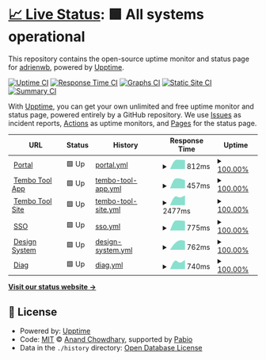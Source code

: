 # [📈 Live Status](https://demo.upptime.js.org): <!--live status--> **🟩 All systems operational**

This repository contains the open-source uptime monitor and status page for [adrienwb](https://demo.upptime.js.org), powered by [Upptime](https://github.com/upptime/upptime).

[![Uptime CI](https://github.com/adrienwb/upptime/workflows/Uptime%20CI/badge.svg)](https://github.com/adrienwb/upptime/actions?query=workflow%3A%22Uptime+CI%22)
[![Response Time CI](https://github.com/adrienwb/upptime/workflows/Response%20Time%20CI/badge.svg)](https://github.com/adrienwb/upptime/actions?query=workflow%3A%22Response+Time+CI%22)
[![Graphs CI](https://github.com/adrienwb/upptime/workflows/Graphs%20CI/badge.svg)](https://github.com/adrienwb/upptime/actions?query=workflow%3A%22Graphs+CI%22)
[![Static Site CI](https://github.com/adrienwb/upptime/workflows/Static%20Site%20CI/badge.svg)](https://github.com/adrienwb/upptime/actions?query=workflow%3A%22Static+Site+CI%22)
[![Summary CI](https://github.com/adrienwb/upptime/workflows/Summary%20CI/badge.svg)](https://github.com/adrienwb/upptime/actions?query=workflow%3A%22Summary+CI%22)

With [Upptime](https://upptime.js.org), you can get your own unlimited and free uptime monitor and status page, powered entirely by a GitHub repository. We use [Issues](https://github.com/adrienwb/upptime/issues) as incident reports, [Actions](https://github.com/adrienwb/upptime/actions) as uptime monitors, and [Pages](https://demo.upptime.js.org) for the status page.

<!--start: status pages-->
<!-- This summary is generated by Upptime (https://github.com/upptime/upptime) -->
<!-- Do not edit this manually, your changes will be overwritten -->
<!-- prettier-ignore -->
| URL | Status | History | Response Time | Uptime |
| --- | ------ | ------- | ------------- | ------ |
| <img alt="" src="https://icons.duckduckgo.com/ip3/portal.r3-group.app.ico" height="13"> [Portal](https://portal.r3-group.app) | 🟩 Up | [portal.yml](https://github.com/R3Group-Digital/upptime/commits/HEAD/history/portal.yml) | <details><summary><img alt="Response time graph" src="./graphs/portal/response-time-week.png" height="20"> 812ms</summary><br><a href="https://R3Group-Digital.github.io/upptime/history/portal"><img alt="Response time 812" src="https://img.shields.io/endpoint?url=https%3A%2F%2Fraw.githubusercontent.com%2FR3Group-Digital%2Fupptime%2FHEAD%2Fapi%2Fportal%2Fresponse-time.json"></a><br><a href="https://R3Group-Digital.github.io/upptime/history/portal"><img alt="24-hour response time 812" src="https://img.shields.io/endpoint?url=https%3A%2F%2Fraw.githubusercontent.com%2FR3Group-Digital%2Fupptime%2FHEAD%2Fapi%2Fportal%2Fresponse-time-day.json"></a><br><a href="https://R3Group-Digital.github.io/upptime/history/portal"><img alt="7-day response time 812" src="https://img.shields.io/endpoint?url=https%3A%2F%2Fraw.githubusercontent.com%2FR3Group-Digital%2Fupptime%2FHEAD%2Fapi%2Fportal%2Fresponse-time-week.json"></a><br><a href="https://R3Group-Digital.github.io/upptime/history/portal"><img alt="30-day response time 812" src="https://img.shields.io/endpoint?url=https%3A%2F%2Fraw.githubusercontent.com%2FR3Group-Digital%2Fupptime%2FHEAD%2Fapi%2Fportal%2Fresponse-time-month.json"></a><br><a href="https://R3Group-Digital.github.io/upptime/history/portal"><img alt="1-year response time 812" src="https://img.shields.io/endpoint?url=https%3A%2F%2Fraw.githubusercontent.com%2FR3Group-Digital%2Fupptime%2FHEAD%2Fapi%2Fportal%2Fresponse-time-year.json"></a></details> | <details><summary><a href="https://R3Group-Digital.github.io/upptime/history/portal">100.00%</a></summary><a href="https://R3Group-Digital.github.io/upptime/history/portal"><img alt="All-time uptime 100.00%" src="https://img.shields.io/endpoint?url=https%3A%2F%2Fraw.githubusercontent.com%2FR3Group-Digital%2Fupptime%2FHEAD%2Fapi%2Fportal%2Fuptime.json"></a><br><a href="https://R3Group-Digital.github.io/upptime/history/portal"><img alt="24-hour uptime 100.00%" src="https://img.shields.io/endpoint?url=https%3A%2F%2Fraw.githubusercontent.com%2FR3Group-Digital%2Fupptime%2FHEAD%2Fapi%2Fportal%2Fuptime-day.json"></a><br><a href="https://R3Group-Digital.github.io/upptime/history/portal"><img alt="7-day uptime 100.00%" src="https://img.shields.io/endpoint?url=https%3A%2F%2Fraw.githubusercontent.com%2FR3Group-Digital%2Fupptime%2FHEAD%2Fapi%2Fportal%2Fuptime-week.json"></a><br><a href="https://R3Group-Digital.github.io/upptime/history/portal"><img alt="30-day uptime 100.00%" src="https://img.shields.io/endpoint?url=https%3A%2F%2Fraw.githubusercontent.com%2FR3Group-Digital%2Fupptime%2FHEAD%2Fapi%2Fportal%2Fuptime-month.json"></a><br><a href="https://R3Group-Digital.github.io/upptime/history/portal"><img alt="1-year uptime 100.00%" src="https://img.shields.io/endpoint?url=https%3A%2F%2Fraw.githubusercontent.com%2FR3Group-Digital%2Fupptime%2FHEAD%2Fapi%2Fportal%2Fuptime-year.json"></a></details>
| <img alt="" src="https://icons.duckduckgo.com/ip3/app.tembo-tool.io.ico" height="13"> [Tembo Tool App](https://app.tembo-tool.io/) | 🟩 Up | [tembo-tool-app.yml](https://github.com/R3Group-Digital/upptime/commits/HEAD/history/tembo-tool-app.yml) | <details><summary><img alt="Response time graph" src="./graphs/tembo-tool-app/response-time-week.png" height="20"> 457ms</summary><br><a href="https://R3Group-Digital.github.io/upptime/history/tembo-tool-app"><img alt="Response time 457" src="https://img.shields.io/endpoint?url=https%3A%2F%2Fraw.githubusercontent.com%2FR3Group-Digital%2Fupptime%2FHEAD%2Fapi%2Ftembo-tool-app%2Fresponse-time.json"></a><br><a href="https://R3Group-Digital.github.io/upptime/history/tembo-tool-app"><img alt="24-hour response time 457" src="https://img.shields.io/endpoint?url=https%3A%2F%2Fraw.githubusercontent.com%2FR3Group-Digital%2Fupptime%2FHEAD%2Fapi%2Ftembo-tool-app%2Fresponse-time-day.json"></a><br><a href="https://R3Group-Digital.github.io/upptime/history/tembo-tool-app"><img alt="7-day response time 457" src="https://img.shields.io/endpoint?url=https%3A%2F%2Fraw.githubusercontent.com%2FR3Group-Digital%2Fupptime%2FHEAD%2Fapi%2Ftembo-tool-app%2Fresponse-time-week.json"></a><br><a href="https://R3Group-Digital.github.io/upptime/history/tembo-tool-app"><img alt="30-day response time 457" src="https://img.shields.io/endpoint?url=https%3A%2F%2Fraw.githubusercontent.com%2FR3Group-Digital%2Fupptime%2FHEAD%2Fapi%2Ftembo-tool-app%2Fresponse-time-month.json"></a><br><a href="https://R3Group-Digital.github.io/upptime/history/tembo-tool-app"><img alt="1-year response time 457" src="https://img.shields.io/endpoint?url=https%3A%2F%2Fraw.githubusercontent.com%2FR3Group-Digital%2Fupptime%2FHEAD%2Fapi%2Ftembo-tool-app%2Fresponse-time-year.json"></a></details> | <details><summary><a href="https://R3Group-Digital.github.io/upptime/history/tembo-tool-app">100.00%</a></summary><a href="https://R3Group-Digital.github.io/upptime/history/tembo-tool-app"><img alt="All-time uptime 100.00%" src="https://img.shields.io/endpoint?url=https%3A%2F%2Fraw.githubusercontent.com%2FR3Group-Digital%2Fupptime%2FHEAD%2Fapi%2Ftembo-tool-app%2Fuptime.json"></a><br><a href="https://R3Group-Digital.github.io/upptime/history/tembo-tool-app"><img alt="24-hour uptime 100.00%" src="https://img.shields.io/endpoint?url=https%3A%2F%2Fraw.githubusercontent.com%2FR3Group-Digital%2Fupptime%2FHEAD%2Fapi%2Ftembo-tool-app%2Fuptime-day.json"></a><br><a href="https://R3Group-Digital.github.io/upptime/history/tembo-tool-app"><img alt="7-day uptime 100.00%" src="https://img.shields.io/endpoint?url=https%3A%2F%2Fraw.githubusercontent.com%2FR3Group-Digital%2Fupptime%2FHEAD%2Fapi%2Ftembo-tool-app%2Fuptime-week.json"></a><br><a href="https://R3Group-Digital.github.io/upptime/history/tembo-tool-app"><img alt="30-day uptime 100.00%" src="https://img.shields.io/endpoint?url=https%3A%2F%2Fraw.githubusercontent.com%2FR3Group-Digital%2Fupptime%2FHEAD%2Fapi%2Ftembo-tool-app%2Fuptime-month.json"></a><br><a href="https://R3Group-Digital.github.io/upptime/history/tembo-tool-app"><img alt="1-year uptime 100.00%" src="https://img.shields.io/endpoint?url=https%3A%2F%2Fraw.githubusercontent.com%2FR3Group-Digital%2Fupptime%2FHEAD%2Fapi%2Ftembo-tool-app%2Fuptime-year.json"></a></details>
| <img alt="" src="https://icons.duckduckgo.com/ip3/tembo-tool.io.ico" height="13"> [Tembo Tool Site](https://tembo-tool.io/) | 🟩 Up | [tembo-tool-site.yml](https://github.com/R3Group-Digital/upptime/commits/HEAD/history/tembo-tool-site.yml) | <details><summary><img alt="Response time graph" src="./graphs/tembo-tool-site/response-time-week.png" height="20"> 2477ms</summary><br><a href="https://R3Group-Digital.github.io/upptime/history/tembo-tool-site"><img alt="Response time 2477" src="https://img.shields.io/endpoint?url=https%3A%2F%2Fraw.githubusercontent.com%2FR3Group-Digital%2Fupptime%2FHEAD%2Fapi%2Ftembo-tool-site%2Fresponse-time.json"></a><br><a href="https://R3Group-Digital.github.io/upptime/history/tembo-tool-site"><img alt="24-hour response time 2477" src="https://img.shields.io/endpoint?url=https%3A%2F%2Fraw.githubusercontent.com%2FR3Group-Digital%2Fupptime%2FHEAD%2Fapi%2Ftembo-tool-site%2Fresponse-time-day.json"></a><br><a href="https://R3Group-Digital.github.io/upptime/history/tembo-tool-site"><img alt="7-day response time 2477" src="https://img.shields.io/endpoint?url=https%3A%2F%2Fraw.githubusercontent.com%2FR3Group-Digital%2Fupptime%2FHEAD%2Fapi%2Ftembo-tool-site%2Fresponse-time-week.json"></a><br><a href="https://R3Group-Digital.github.io/upptime/history/tembo-tool-site"><img alt="30-day response time 2477" src="https://img.shields.io/endpoint?url=https%3A%2F%2Fraw.githubusercontent.com%2FR3Group-Digital%2Fupptime%2FHEAD%2Fapi%2Ftembo-tool-site%2Fresponse-time-month.json"></a><br><a href="https://R3Group-Digital.github.io/upptime/history/tembo-tool-site"><img alt="1-year response time 2477" src="https://img.shields.io/endpoint?url=https%3A%2F%2Fraw.githubusercontent.com%2FR3Group-Digital%2Fupptime%2FHEAD%2Fapi%2Ftembo-tool-site%2Fresponse-time-year.json"></a></details> | <details><summary><a href="https://R3Group-Digital.github.io/upptime/history/tembo-tool-site">100.00%</a></summary><a href="https://R3Group-Digital.github.io/upptime/history/tembo-tool-site"><img alt="All-time uptime 100.00%" src="https://img.shields.io/endpoint?url=https%3A%2F%2Fraw.githubusercontent.com%2FR3Group-Digital%2Fupptime%2FHEAD%2Fapi%2Ftembo-tool-site%2Fuptime.json"></a><br><a href="https://R3Group-Digital.github.io/upptime/history/tembo-tool-site"><img alt="24-hour uptime 100.00%" src="https://img.shields.io/endpoint?url=https%3A%2F%2Fraw.githubusercontent.com%2FR3Group-Digital%2Fupptime%2FHEAD%2Fapi%2Ftembo-tool-site%2Fuptime-day.json"></a><br><a href="https://R3Group-Digital.github.io/upptime/history/tembo-tool-site"><img alt="7-day uptime 100.00%" src="https://img.shields.io/endpoint?url=https%3A%2F%2Fraw.githubusercontent.com%2FR3Group-Digital%2Fupptime%2FHEAD%2Fapi%2Ftembo-tool-site%2Fuptime-week.json"></a><br><a href="https://R3Group-Digital.github.io/upptime/history/tembo-tool-site"><img alt="30-day uptime 100.00%" src="https://img.shields.io/endpoint?url=https%3A%2F%2Fraw.githubusercontent.com%2FR3Group-Digital%2Fupptime%2FHEAD%2Fapi%2Ftembo-tool-site%2Fuptime-month.json"></a><br><a href="https://R3Group-Digital.github.io/upptime/history/tembo-tool-site"><img alt="1-year uptime 100.00%" src="https://img.shields.io/endpoint?url=https%3A%2F%2Fraw.githubusercontent.com%2FR3Group-Digital%2Fupptime%2FHEAD%2Fapi%2Ftembo-tool-site%2Fuptime-year.json"></a></details>
| <img alt="" src="https://icons.duckduckgo.com/ip3/sso.r3-group.app.ico" height="13"> [SSO](https://sso.r3-group.app/) | 🟩 Up | [sso.yml](https://github.com/R3Group-Digital/upptime/commits/HEAD/history/sso.yml) | <details><summary><img alt="Response time graph" src="./graphs/sso/response-time-week.png" height="20"> 775ms</summary><br><a href="https://R3Group-Digital.github.io/upptime/history/sso"><img alt="Response time 775" src="https://img.shields.io/endpoint?url=https%3A%2F%2Fraw.githubusercontent.com%2FR3Group-Digital%2Fupptime%2FHEAD%2Fapi%2Fsso%2Fresponse-time.json"></a><br><a href="https://R3Group-Digital.github.io/upptime/history/sso"><img alt="24-hour response time 775" src="https://img.shields.io/endpoint?url=https%3A%2F%2Fraw.githubusercontent.com%2FR3Group-Digital%2Fupptime%2FHEAD%2Fapi%2Fsso%2Fresponse-time-day.json"></a><br><a href="https://R3Group-Digital.github.io/upptime/history/sso"><img alt="7-day response time 775" src="https://img.shields.io/endpoint?url=https%3A%2F%2Fraw.githubusercontent.com%2FR3Group-Digital%2Fupptime%2FHEAD%2Fapi%2Fsso%2Fresponse-time-week.json"></a><br><a href="https://R3Group-Digital.github.io/upptime/history/sso"><img alt="30-day response time 775" src="https://img.shields.io/endpoint?url=https%3A%2F%2Fraw.githubusercontent.com%2FR3Group-Digital%2Fupptime%2FHEAD%2Fapi%2Fsso%2Fresponse-time-month.json"></a><br><a href="https://R3Group-Digital.github.io/upptime/history/sso"><img alt="1-year response time 775" src="https://img.shields.io/endpoint?url=https%3A%2F%2Fraw.githubusercontent.com%2FR3Group-Digital%2Fupptime%2FHEAD%2Fapi%2Fsso%2Fresponse-time-year.json"></a></details> | <details><summary><a href="https://R3Group-Digital.github.io/upptime/history/sso">100.00%</a></summary><a href="https://R3Group-Digital.github.io/upptime/history/sso"><img alt="All-time uptime 100.00%" src="https://img.shields.io/endpoint?url=https%3A%2F%2Fraw.githubusercontent.com%2FR3Group-Digital%2Fupptime%2FHEAD%2Fapi%2Fsso%2Fuptime.json"></a><br><a href="https://R3Group-Digital.github.io/upptime/history/sso"><img alt="24-hour uptime 100.00%" src="https://img.shields.io/endpoint?url=https%3A%2F%2Fraw.githubusercontent.com%2FR3Group-Digital%2Fupptime%2FHEAD%2Fapi%2Fsso%2Fuptime-day.json"></a><br><a href="https://R3Group-Digital.github.io/upptime/history/sso"><img alt="7-day uptime 100.00%" src="https://img.shields.io/endpoint?url=https%3A%2F%2Fraw.githubusercontent.com%2FR3Group-Digital%2Fupptime%2FHEAD%2Fapi%2Fsso%2Fuptime-week.json"></a><br><a href="https://R3Group-Digital.github.io/upptime/history/sso"><img alt="30-day uptime 100.00%" src="https://img.shields.io/endpoint?url=https%3A%2F%2Fraw.githubusercontent.com%2FR3Group-Digital%2Fupptime%2FHEAD%2Fapi%2Fsso%2Fuptime-month.json"></a><br><a href="https://R3Group-Digital.github.io/upptime/history/sso"><img alt="1-year uptime 100.00%" src="https://img.shields.io/endpoint?url=https%3A%2F%2Fraw.githubusercontent.com%2FR3Group-Digital%2Fupptime%2FHEAD%2Fapi%2Fsso%2Fuptime-year.json"></a></details>
| <img alt="" src="https://icons.duckduckgo.com/ip3/design.r3-group.app.ico" height="13"> [Design System](https://design.r3-group.app/) | 🟩 Up | [design-system.yml](https://github.com/R3Group-Digital/upptime/commits/HEAD/history/design-system.yml) | <details><summary><img alt="Response time graph" src="./graphs/design-system/response-time-week.png" height="20"> 762ms</summary><br><a href="https://R3Group-Digital.github.io/upptime/history/design-system"><img alt="Response time 762" src="https://img.shields.io/endpoint?url=https%3A%2F%2Fraw.githubusercontent.com%2FR3Group-Digital%2Fupptime%2FHEAD%2Fapi%2Fdesign-system%2Fresponse-time.json"></a><br><a href="https://R3Group-Digital.github.io/upptime/history/design-system"><img alt="24-hour response time 762" src="https://img.shields.io/endpoint?url=https%3A%2F%2Fraw.githubusercontent.com%2FR3Group-Digital%2Fupptime%2FHEAD%2Fapi%2Fdesign-system%2Fresponse-time-day.json"></a><br><a href="https://R3Group-Digital.github.io/upptime/history/design-system"><img alt="7-day response time 762" src="https://img.shields.io/endpoint?url=https%3A%2F%2Fraw.githubusercontent.com%2FR3Group-Digital%2Fupptime%2FHEAD%2Fapi%2Fdesign-system%2Fresponse-time-week.json"></a><br><a href="https://R3Group-Digital.github.io/upptime/history/design-system"><img alt="30-day response time 762" src="https://img.shields.io/endpoint?url=https%3A%2F%2Fraw.githubusercontent.com%2FR3Group-Digital%2Fupptime%2FHEAD%2Fapi%2Fdesign-system%2Fresponse-time-month.json"></a><br><a href="https://R3Group-Digital.github.io/upptime/history/design-system"><img alt="1-year response time 762" src="https://img.shields.io/endpoint?url=https%3A%2F%2Fraw.githubusercontent.com%2FR3Group-Digital%2Fupptime%2FHEAD%2Fapi%2Fdesign-system%2Fresponse-time-year.json"></a></details> | <details><summary><a href="https://R3Group-Digital.github.io/upptime/history/design-system">100.00%</a></summary><a href="https://R3Group-Digital.github.io/upptime/history/design-system"><img alt="All-time uptime 100.00%" src="https://img.shields.io/endpoint?url=https%3A%2F%2Fraw.githubusercontent.com%2FR3Group-Digital%2Fupptime%2FHEAD%2Fapi%2Fdesign-system%2Fuptime.json"></a><br><a href="https://R3Group-Digital.github.io/upptime/history/design-system"><img alt="24-hour uptime 100.00%" src="https://img.shields.io/endpoint?url=https%3A%2F%2Fraw.githubusercontent.com%2FR3Group-Digital%2Fupptime%2FHEAD%2Fapi%2Fdesign-system%2Fuptime-day.json"></a><br><a href="https://R3Group-Digital.github.io/upptime/history/design-system"><img alt="7-day uptime 100.00%" src="https://img.shields.io/endpoint?url=https%3A%2F%2Fraw.githubusercontent.com%2FR3Group-Digital%2Fupptime%2FHEAD%2Fapi%2Fdesign-system%2Fuptime-week.json"></a><br><a href="https://R3Group-Digital.github.io/upptime/history/design-system"><img alt="30-day uptime 100.00%" src="https://img.shields.io/endpoint?url=https%3A%2F%2Fraw.githubusercontent.com%2FR3Group-Digital%2Fupptime%2FHEAD%2Fapi%2Fdesign-system%2Fuptime-month.json"></a><br><a href="https://R3Group-Digital.github.io/upptime/history/design-system"><img alt="1-year uptime 100.00%" src="https://img.shields.io/endpoint?url=https%3A%2F%2Fraw.githubusercontent.com%2FR3Group-Digital%2Fupptime%2FHEAD%2Fapi%2Fdesign-system%2Fuptime-year.json"></a></details>
| <img alt="" src="https://icons.duckduckgo.com/ip3/diag-rse.r3-group.app.ico" height="13"> [Diag](https://diag-rse.r3-group.app/) | 🟩 Up | [diag.yml](https://github.com/R3Group-Digital/upptime/commits/HEAD/history/diag.yml) | <details><summary><img alt="Response time graph" src="./graphs/diag/response-time-week.png" height="20"> 740ms</summary><br><a href="https://R3Group-Digital.github.io/upptime/history/diag"><img alt="Response time 740" src="https://img.shields.io/endpoint?url=https%3A%2F%2Fraw.githubusercontent.com%2FR3Group-Digital%2Fupptime%2FHEAD%2Fapi%2Fdiag%2Fresponse-time.json"></a><br><a href="https://R3Group-Digital.github.io/upptime/history/diag"><img alt="24-hour response time 740" src="https://img.shields.io/endpoint?url=https%3A%2F%2Fraw.githubusercontent.com%2FR3Group-Digital%2Fupptime%2FHEAD%2Fapi%2Fdiag%2Fresponse-time-day.json"></a><br><a href="https://R3Group-Digital.github.io/upptime/history/diag"><img alt="7-day response time 740" src="https://img.shields.io/endpoint?url=https%3A%2F%2Fraw.githubusercontent.com%2FR3Group-Digital%2Fupptime%2FHEAD%2Fapi%2Fdiag%2Fresponse-time-week.json"></a><br><a href="https://R3Group-Digital.github.io/upptime/history/diag"><img alt="30-day response time 740" src="https://img.shields.io/endpoint?url=https%3A%2F%2Fraw.githubusercontent.com%2FR3Group-Digital%2Fupptime%2FHEAD%2Fapi%2Fdiag%2Fresponse-time-month.json"></a><br><a href="https://R3Group-Digital.github.io/upptime/history/diag"><img alt="1-year response time 740" src="https://img.shields.io/endpoint?url=https%3A%2F%2Fraw.githubusercontent.com%2FR3Group-Digital%2Fupptime%2FHEAD%2Fapi%2Fdiag%2Fresponse-time-year.json"></a></details> | <details><summary><a href="https://R3Group-Digital.github.io/upptime/history/diag">100.00%</a></summary><a href="https://R3Group-Digital.github.io/upptime/history/diag"><img alt="All-time uptime 100.00%" src="https://img.shields.io/endpoint?url=https%3A%2F%2Fraw.githubusercontent.com%2FR3Group-Digital%2Fupptime%2FHEAD%2Fapi%2Fdiag%2Fuptime.json"></a><br><a href="https://R3Group-Digital.github.io/upptime/history/diag"><img alt="24-hour uptime 100.00%" src="https://img.shields.io/endpoint?url=https%3A%2F%2Fraw.githubusercontent.com%2FR3Group-Digital%2Fupptime%2FHEAD%2Fapi%2Fdiag%2Fuptime-day.json"></a><br><a href="https://R3Group-Digital.github.io/upptime/history/diag"><img alt="7-day uptime 100.00%" src="https://img.shields.io/endpoint?url=https%3A%2F%2Fraw.githubusercontent.com%2FR3Group-Digital%2Fupptime%2FHEAD%2Fapi%2Fdiag%2Fuptime-week.json"></a><br><a href="https://R3Group-Digital.github.io/upptime/history/diag"><img alt="30-day uptime 100.00%" src="https://img.shields.io/endpoint?url=https%3A%2F%2Fraw.githubusercontent.com%2FR3Group-Digital%2Fupptime%2FHEAD%2Fapi%2Fdiag%2Fuptime-month.json"></a><br><a href="https://R3Group-Digital.github.io/upptime/history/diag"><img alt="1-year uptime 100.00%" src="https://img.shields.io/endpoint?url=https%3A%2F%2Fraw.githubusercontent.com%2FR3Group-Digital%2Fupptime%2FHEAD%2Fapi%2Fdiag%2Fuptime-year.json"></a></details>

<!--end: status pages-->

[**Visit our status website →**](https://demo.upptime.js.org)

## 📄 License

- Powered by: [Upptime](https://github.com/upptime/upptime)
- Code: [MIT](./LICENSE) © [Anand Chowdhary](https://anandchowdhary.com), supported by [Pabio](https://pabio.com)
- Data in the `./history` directory: [Open Database License](https://opendatacommons.org/licenses/odbl/1-0/)
